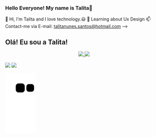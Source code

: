 ### Hello Everyone! My name is Talita👋

🔭 Hi, I'm Talita and I love  technology.😃
🌱 Learning about Ux Design
📫 Contact-me via E-mail: talitanunes.santos@hotmail.com
-->
## Olá! Eu sou a Talita!
<div align="center">
  <a href="https://github.com/tahnunes">
  <img height="180em" src="https://github-readme-stats.vercel.app/api?username=tahnunes&show_icons=true&theme=dracula&include_all_commits=true&count_private=true"/>
  <img height="180em" src="https://github-readme-stats.vercel.app/api/top-langs/?username=tahnunes&layout=compact&langs_count=7&theme=dracula"/>
</div>
  <img ![download20220404121236](https://user-images.githubusercontent.com/103198589/162233054-52ac7297-42b8-413e-8a4b-814c5323e6dd.png)</img)

  ##
 
<div> 
  <a href = "mailto:talitanunes.santos@hotmail.com"><img src="https://img.shields.io/badge/-Gmail-%23333?style=for-the-badge&logo=gmail&logoColor=white" target="_blank"></a>
  <a href="https://www.linkedin.com/in/nunes-talita/" target="_blank"><img src="https://img.shields.io/badge/-LinkedIn-%230077B5?style=for-the-badge&logo=linkedin&logoColor=white" target="_blank"></a> 
 
  ![Snake animation](https://github.com/rafaballerini/rafaballerini/blob/output/github-contribution-grid-snake.svg)
  
</div>
